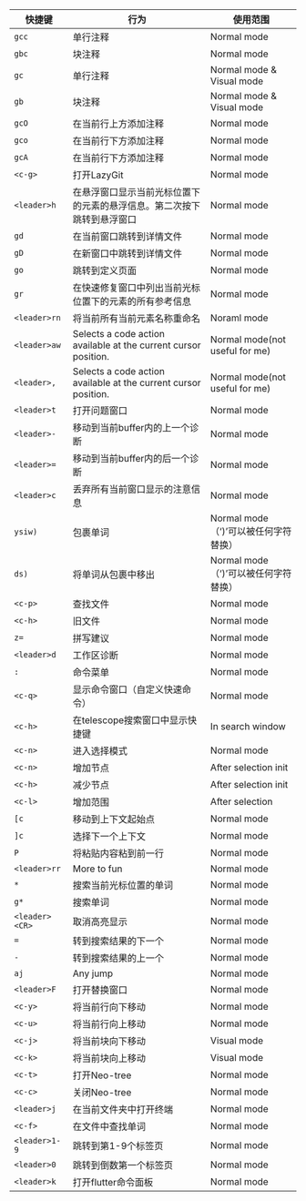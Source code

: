 | 快捷键 | 行为 | 使用范围 |
| --- | --- | --- |
| ```gcc``` | 单行注释 | Normal mode |
| ```gbc``` | 块注释 | Normal mode |
| ```gc``` | 单行注释 | Normal mode & Visual mode  |
| ```gb``` | 块注释 | Normal mode & Visual mode |
| ```gcO``` | 在当前行上方添加注释 | Normal mode |
| ```gco``` | 在当前行下方添加注释 | Normal mode |
| ```gcA``` | 在当前行下方添加注释 | Normal mode|
| ```<c-g>``` | 打开LazyGit | Normal mode |
| ```<leader>h``` | 在悬浮窗口显示当前光标位置下的元素的悬浮信息。第二次按下跳转到悬浮窗口 | Normal mode |
| ```gd``` | 在当前窗口跳转到详情文件 | Normal mode |
| ```gD``` | 在新窗口中跳转到详情文件 | Normal mode |
| ```go``` | 跳转到定义页面 | Normal mode |
| ```gr``` | 在快速修复窗口中列出当前光标位置下的元素的所有参考信息 | Normal mode |
| ```<leader>rn``` | 将当前所有当前元素名称重命名 | Noraml mode |
| ```<leader>aw``` |  Selects a code action available at the current cursor position. | Normal mode(not useful for me) |
| ```<leader>,``` |  Selects a code action available at the current cursor position. | Normal mode(not useful for me) |
| ```<leader>t``` | 打开问题窗口 | Normal mode |
| ```<leader>-``` | 移动到当前buffer内的上一个诊断 | Normal mode |
| ```<leader>=``` | 移动到当前buffer内的后一个诊断 | Normal mode |
| ```<leader>c``` | 丢弃所有当前窗口显示的注意信息 | Normal mode |
| ```ysiw)``` | 包裹单词 | Normal mode （‘)’可以被任何字符替换）|
| ```ds)``` | 将单词从包裹中移出 | Normal mode （‘)’可以被任何字符替换）|
| ```<c-p>``` | 查找文件 | Normal mode |
| ```<c-h>``` | 旧文件 | Normal mode |
| ```z=``` | 拼写建议 | Normal mode |
| ```<leader>d``` | 工作区诊断 | Normal mode |
| ```:``` | 命令菜单 | Normal mode |
| ```<c-q>``` | 显示命令窗口（自定义快速命令） | Normal mode |
| ```<c-h>``` | 在telescope搜索窗口中显示快捷键 | In search window |
| ```<c-n>``` | 进入选择模式 | Normal mode |
| ```<c-n>``` | 增加节点 | After selection init |
| ```<c-h>``` | 减少节点 | After selection init |
| ```<c-l>``` | 增加范围 | After selection |
| ```[c``` | 移动到上下文起始点 | Normal mode |
| ```]c``` | 选择下一个上下文 | Normal mode |
| ```P``` | 将粘贴内容粘到前一行 | Normal mode |
| ```<leader>rr``` | More to fun | Normal mode |
| ```*``` | 搜索当前光标位置的单词 | Normal mode |
| ```g*``` | 搜索单词 | Normal mode |
| ```<leader><CR>``` | 取消高亮显示 | Normal mode |
| ```=``` | 转到搜索结果的下一个 | Normal mode |
| ```-``` | 转到搜索结果的上一个 | Normal mode |
| ```aj``` | Any jump | Normal mode |
| ```<leader>F``` | 打开替换窗口 | Normal mode |
| ```<c-y>``` | 将当前行向下移动 | Normal mode |
| ```<c-u>``` | 将当前行向上移动 | Normal mode |
| ```<c-j>``` | 将当前块向下移动 | Visual mode |
| ```<c-k>``` | 将当前块向上移动 | Visual mode |
| ```<c-t>``` | 打开Neo-tree | Normal mode |
| ```<c-c>``` | 关闭Neo-tree | Normal mode |
| ```<leader>j``` | 在当前文件夹中打开终端 | Normal mode |
| ```<c-f>``` | 在文件中查找单词 | Normal mode |
| ```<leader>1-9``` | 跳转到第1-9个标签页 | Normal mode |
| ```<leader>0``` | 跳转到倒数第一个标签页 | Normal mode |
| ```<leader>k``` | 打开flutter命令面板 | Normal mode |
